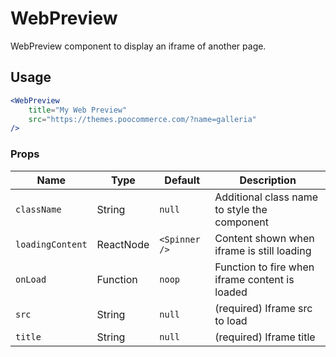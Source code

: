 WebPreview
===

WebPreview component to display an iframe of another page.

## Usage

```jsx
<WebPreview
    title="My Web Preview"
    src="https://themes.poocommerce.com/?name=galleria"
/>
```

### Props

Name | Type | Default | Description
--- | --- | --- | ---
`className` | String | `null` | Additional class name to style the component
`loadingContent` | ReactNode | `<Spinner />` | Content shown when iframe is still loading
`onLoad` | Function | `noop` | Function to fire when iframe content is loaded
`src` | String | `null` | (required) Iframe src to load
`title` | String | `null` | (required) Iframe title
